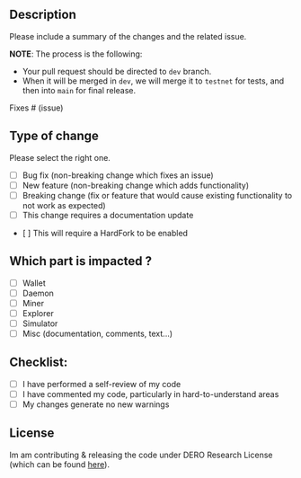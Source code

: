 ## Description

Please include a summary of the changes and the related issue.

**NOTE**: The process is the following:
- Your pull request should be directed to `dev` branch. 
- When it will be merged in `dev`, we will merge it to `testnet` for tests, and then into `main` for final release.

Fixes # (issue)

## Type of change

Please select the right one.

- [ ] Bug fix (non-breaking change which fixes an issue)
- [ ] New feature (non-breaking change which adds functionality)
- [ ] Breaking change (fix or feature that would cause existing functionality to not work as expected)
- [ ] This change requires a documentation update
- [ ] This will require a HardFork to be enabled

## Which part is impacted ?

  - [ ] Wallet
  - [ ] Daemon
  - [ ] Miner
  - [ ] Explorer
  - [ ] Simulator
  - [ ] Misc (documentation, comments, text...)

## Checklist:

- [ ] I have performed a self-review of my code
- [ ] I have commented my code, particularly in hard-to-understand areas
- [ ] My changes generate no new warnings

## License

Im am contributing & releasing the code under DERO Research License (which can be found [here](https://raw.githubusercontent.com/deroproject/derohe/main/license.txt)).